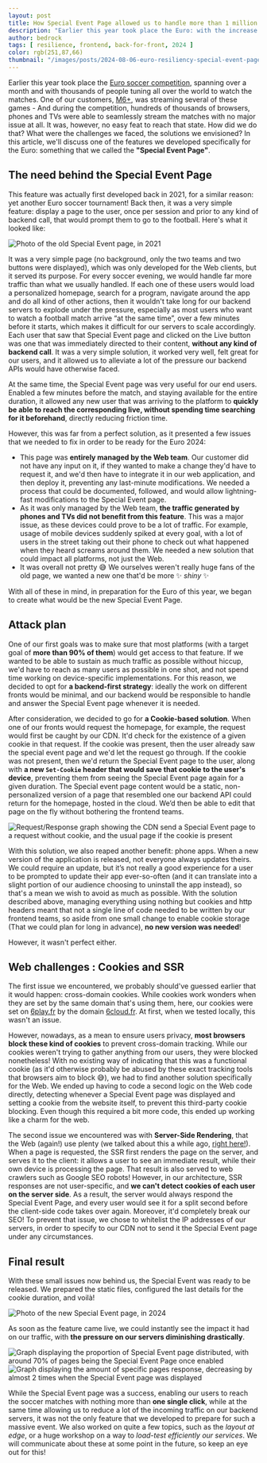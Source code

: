 ```yaml
---
layout: post
title: How Special Event Page allowed us to handle more than 1 million of users
description: "Earlier this year took place the Euro: with the increase of traffic that was expected, we developed a way to both enhance user experience, allowing them to access easier than ever their soccer match, and protect our backend servers at the same time. But how did we do that ?"
author: bedrock 
tags: [ resilience, frontend, back-for-front, 2024 ]
color: rgb(251,87,66)
thumbnail: "/images/posts/2024-08-06-euro-resiliency-special-event-page/Euro2024.png"
---
```


Earlier this year took place the [Euro soccer competition](https://www.uefa.com/euro2024/), spanning over a month and with thousands of people tuning all over the world to watch the matches. One of our customers, [M6+](https://www.6play.fr/), was streaming several of these games - And during the competition, hundreds of thousands of browsers, phones and TVs were able to seamlessly stream the matches with no major issue at all. It was, however, no easy feat to reach that state. How did we do that? What were the challenges we faced, the solutions we envisioned? In this article, we'll discuss one of the features we developed specifically for the Euro: something that we called the **"Special Event Page"**.

## The need behind the Special Event Page

This feature was actually first developed back in 2021, for a similar reason: yet another Euro soccer tournament! Back then, it was a very simple feature: display a page to the user, once per session and prior to any kind of backend call, that would prompt them to go to the football. Here's what it looked like:

![Photo of the old Special Event page, in 2021](/images/posts/2024-08-06-euro-resiliency-special-event-page/Old_SEP.png)

It was a very simple page (no background, only the two teams and two buttons were displayed), which was only developed for the Web clients, but it served its purpose.
For every soccer evening, we would handle far more traffic than what we usually handled. If each one of these users would load a personalized homepage, search for a program, navigate around the app and do all kind of other actions, then it wouldn't take long for our backend servers to explode under the pressure, especially as most users who want to watch a football match arrive “at the same time”, over a few minutes before it starts, which makes it difficult for our servers to scale accordingly. Each user that saw that Special Event page and clicked on the Live button was one that was immediately directed to their content, **without any kind of backend call**. It was a very simple solution, it worked very well, felt great for our users, and it allowed us to alleviate a lot of the pressure our backend APIs would have otherwise faced.

At the same time, the Special Event page was very useful for our end users. Enabled a few minutes before the match, and staying available for the entire duration, it allowed any new user that was arriving to the platform to **quickly be able to reach the corresponding live, without spending time searching for it beforehand**, directly reducing friction time.

However, this was far from a perfect solution, as it presented a few issues that we needed to fix in order to be ready for the Euro 2024:
- This page was **entirely managed by the Web team**. Our customer did not have any input on it, if they wanted to make a change they'd have to request it, and we'd then have to integrate it in our web application, and then deploy it, preventing any last-minute modifications. We needed a process that could be documented, followed, and would allow lightning-fast modifications to the Special Event page.
- As it was only managed by the Web team, **the traffic generated by phones and TVs did not benefit from this feature**. This was a major issue, as these devices could prove to be a lot of traffic. For example, usage of mobile devices suddenly spiked at every goal, with a lot of users in the street taking out their phone to check out what happened when they heard screams around them. We needed a new solution that could impact all platforms, not just the Web.
- It was overall not pretty 😅 We ourselves weren't really huge fans of the old page, we wanted a new one that'd be more ✨ *shiny* ✨

With all of these in mind, in preparation for the Euro of this year, we began to create what would be the new Special Event Page.

## Attack plan

One of our first goals was to make sure that most platforms (with a target goal of **more than 90% of them**) would get access to that feature. If we wanted to be able to sustain as much traffic as possible without hiccup, we'd have to reach as many users as possible in one shot, and not spend time working on device-specific implementations. For this reason, we decided to opt for **a backend-first strategy**: ideally the work on different fronts would be minimal, and our backend would be responsible to handle and answer the Special Event page whenever it is needed.

After consideration, we decided to go for **a Cookie-based solution**. When one of our fronts would request the homepage, for example, the request would first be caught by our CDN. It'd check for the existence of a given cookie in that request. If the cookie was present, then the user already saw the special event page and we'd let the request go through. If the cookie was not present, then we'd return the Special Event page to the user, along with **a new `Set-Cookie` header that would save that cookie to the user's device**, preventing them from seeing the Special Event page again for a given duration.
The Special event page content would be a static, non-personalized version of a page that resembled one our backend API could return for the homepage, hosted in the cloud. We’d then be able to edit that page on the fly without bothering the frontend teams.

![Request/Response graph showing the CDN send a Special Event page to a request without cookie, and the usual page if the cookie is present](/images/posts/2024-08-06-euro-resiliency-special-event-page/Request_Response_graph.png)

With this solution, we also reaped another benefit: phone apps. When a new version of the application is released, not everyone always updates theirs. We could require an update, but it’s not really a good experience for a user to be prompted to update their app ever-so-often (and it can translate into a slight portion of our audience choosing to uninstall the app instead), so that's a mean we wish to avoid as much as possible. With the solution described above, managing everything using nothing but cookies and http headers meant that not a single line of code needed to be written by our frontend teams, so aside from one small change to enable cookie storage (That we could plan for long in advance), **no new version was needed**!

However, it wasn't perfect either.

## Web challenges : Cookies and SSR

The first issue we encountered, we probably should've guessed earlier that it would happen: cross-domain cookies. While cookies work wonders when they are set by the same domain that's using them, here, our cookies were set on [6play.fr](https://www.6play.fr/) by the domain [6cloud.fr](https://layout.6cloud.fr). At first, when we tested locally, this wasn't an issue.

However, nowadays, as a mean to ensure users privacy, **most browsers block these kind of cookies** to prevent cross-domain tracking. While our cookies weren't trying to gather anything from our users, they were blocked nonetheless! With no existing way of indicating that this was a functional cookie (as it'd otherwise probably be abused by these exact tracking tools that browsers aim to block 😅), we had to find another solution specifically for the Web. We ended up having to code a second logic on the Web code directly, detecting whenever a Special Event page was displayed and setting a cookie from the website itself, to prevent this third-party cookie blocking. Even though this required a bit more code, this ended up working like a charm for the web.

The second issue we encountered was with **Server-Side Rendering**, that the Web (again!) use plenty (we talked about this a while ago, [right here!](https://tech.bedrockstreaming.com/2017/05/17/spa-mode-isomorphism-js)). When a page is requested, the SSR first renders the page on the server, and serves it to the client: it allows a user to see an immediate result, while their own device is processing the page. That result is also served to web crawlers such as Google SEO robots! However, in our architecture, SSR responses are not user-specific, and **we can't detect cookies of each user on the server side**. As a result, the server would always respond the Special Event Page, and every user would see it for a split second before the client-side code takes over again. Moreover, it'd completely break our SEO! To prevent that issue, we chose to whitelist the IP addresses of our servers, in order to specify to our CDN not to send it the Special Event page under any circumstances.

## Final result

With these small issues now behind us, the Special Event was ready to be released. We prepared the static files, configured the last details for the cookie duration, and voilà!

![Photo of the new Special Event page, in 2024](/images/posts/2024-08-06-euro-resiliency-special-event-page/New_SEP.png)

As soon as the feature came live, we could instantly see the impact it had on our traffic, with **the pressure on our servers diminishing drastically**.

![Graph displaying the proportion of Special Event page distributed, with around 70% of pages being the Special Event Page once enabled](/images/posts/2024-08-06-euro-resiliency-special-event-page/SEP_graph_effic.png)
![Graph displaying the amount of specific pages response, decreasing by almost 2 times when the Special Event page was displayed](/images/posts/2024-08-06-euro-resiliency-special-event-page/SEP_response_decrease.png)

While the Special Event page was a success, enabling our users to reach the soccer matches with nothing more than **one single click**, while at the same time allowing us to reduce a lot of the incoming traffic on our backend servers, it was not the only feature that we developed to prepare for such a massive event. We also worked on quite a few topics, such as the *layout at edge*, or a huge workshop on a way to *load-test efficiently our services*. We will communicate about these at some point in the future, so keep an eye out for this!


